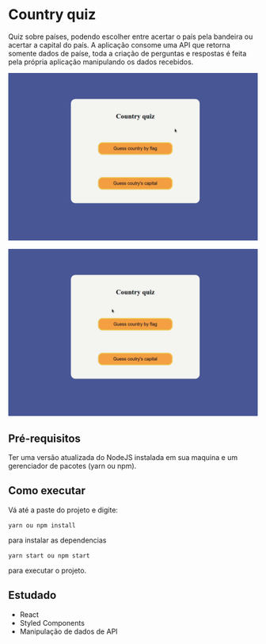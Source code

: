 # Country quiz
Quiz sobre países, podendo escolher entre acertar o país pela bandeira ou acertar a capital do país. A aplicação consome uma API que retorna somente dados de paíse, toda a criação de perguntas e respostas é feita pela própria aplicação manipulando os dados recebidos.

<p align="center">
  <img src="/demo/guees-by-flag.gif" />
</p>

<p align="center">
  <img src="/demo/guess-capital.gif" />
</p>

## Pré-requisitos
Ter uma versão atualizada do NodeJS instalada em sua maquina e um gerenciador de pacotes (yarn ou npm).

## Como executar
Vá até a paste do projeto e digite:
```
yarn ou npm install
```
para instalar as dependencias
```
yarn start ou npm start
```
para executar o projeto.
## Estudado
* React
* Styled Components
* Manipulação de dados de API
